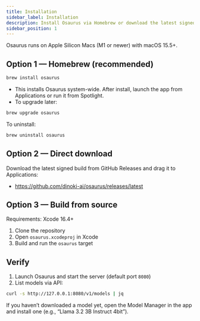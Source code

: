 ```yaml
---
title: Installation
sidebar_label: Installation
description: Install Osaurus via Homebrew or download the latest signed build from GitHub Releases.
sidebar_position: 1
---
```


Osaurus runs on Apple Silicon Macs (M1 or newer) with macOS 15.5+.

## Option 1 — Homebrew (recommended)

```bash
brew install osaurus
```

- This installs Osaurus system-wide. After install, launch the app from Applications or run it from Spotlight.
- To upgrade later:

```bash
brew upgrade osaurus
```

To uninstall:

```bash
brew uninstall osaurus
```

## Option 2 — Direct download

Download the latest signed build from GitHub Releases and drag it to Applications:

- https://github.com/dinoki-ai/osaurus/releases/latest

## Option 3 — Build from source

Requirements: Xcode 16.4+

1. Clone the repository
2. Open `osaurus.xcodeproj` in Xcode
3. Build and run the `osaurus` target

## Verify

1. Launch Osaurus and start the server (default port `8080`)
2. List models via API:

```bash
curl -s http://127.0.0.1:8080/v1/models | jq
```

If you haven’t downloaded a model yet, open the Model Manager in the app and install one (e.g., “Llama 3.2 3B Instruct 4bit”).
